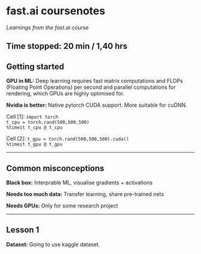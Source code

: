 # fast.ai coursenotes

*Learnings from the fast.ai course*


## Time stopped: 20 min / 1,40 hrs

## Getting started

**GPU in ML:** Deep learning requires fast matrix computations and FLOPs (Floating Point Operations) per second and parallel computations for rendering, which GPUs are highly optimised for.

**Nvidia is better:** Native pytorch CUDA support. More suitable for cuDNN.

Cell [1]: `import torch`  
`t_cpu = torch.rand(500,500,500)`  
`%timeit t_cpu @ t_cpu`

Cell [2]: `t_gpu = torch.rand(500,500,500).cuda()`  
`%timeit t_gpu @ t_gpu`

---

## Common misconceptions

**Black box:** Interprable ML, visualise gradients + activations

**Needs too much data:** Transfer learning, share pre-trained nets

**Needs GPUs:** Only for some research project

---

## Lesson 1

**Dataset:** Going to use kaggle dataset. 
